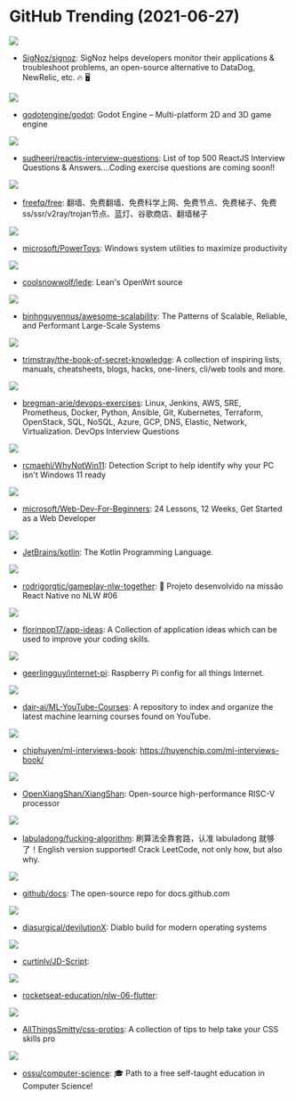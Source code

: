 # GitHub Trending (2021-06-27)

![](https://img.shields.io/badge/TypeScript-New%20319-green?style=flat-square&logo=appveyor)
- [SigNoz/signoz](https://github.com/SigNoz/signoz): SigNoz helps developers monitor their applications & troubleshoot problems, an open-source alternative to DataDog, NewRelic, etc. 🔥 🖥

![](https://img.shields.io/badge/C%2B%2B-New%2069-green?style=flat-square&logo=appveyor)
- [godotengine/godot](https://github.com/godotengine/godot): Godot Engine – Multi-platform 2D and 3D game engine

![](https://img.shields.io/badge/JavaScript-New%20211-green?style=flat-square&logo=appveyor)
- [sudheerj/reactjs-interview-questions](https://github.com/sudheerj/reactjs-interview-questions): List of top 500 ReactJS Interview Questions & Answers....Coding exercise questions are coming soon!!

![](https://img.shields.io/badge/none-New%20226-green?style=flat-square&logo=appveyor)
- [freefq/free](https://github.com/freefq/free): 翻墙、免费翻墙、免费科学上网、免费节点、免费梯子、免费ss/ssr/v2ray/trojan节点、蓝灯、谷歌商店、翻墙梯子

![](https://img.shields.io/badge/C%23-New%20125-green?style=flat-square&logo=appveyor)
- [microsoft/PowerToys](https://github.com/microsoft/PowerToys): Windows system utilities to maximize productivity

![](https://img.shields.io/badge/C-New%2034-green?style=flat-square&logo=appveyor)
- [coolsnowwolf/lede](https://github.com/coolsnowwolf/lede): Lean's OpenWrt source

![](https://img.shields.io/badge/none-New%20808-green?style=flat-square&logo=appveyor)
- [binhnguyennus/awesome-scalability](https://github.com/binhnguyennus/awesome-scalability): The Patterns of Scalable, Reliable, and Performant Large-Scale Systems

![](https://img.shields.io/badge/none-New%201-green?style=flat-square&logo=appveyor)
- [trimstray/the-book-of-secret-knowledge](https://github.com/trimstray/the-book-of-secret-knowledge): A collection of inspiring lists, manuals, cheatsheets, blogs, hacks, one-liners, cli/web tools and more.

![](https://img.shields.io/badge/Python-New%20618-green?style=flat-square&logo=appveyor)
- [bregman-arie/devops-exercises](https://github.com/bregman-arie/devops-exercises): Linux, Jenkins, AWS, SRE, Prometheus, Docker, Python, Ansible, Git, Kubernetes, Terraform, OpenStack, SQL, NoSQL, Azure, GCP, DNS, Elastic, Network, Virtualization. DevOps Interview Questions

![](https://img.shields.io/badge/AutoIt-New%20974-green?style=flat-square&logo=appveyor)
- [rcmaehl/WhyNotWin11](https://github.com/rcmaehl/WhyNotWin11): Detection Script to help identify why your PC isn't Windows 11 ready

![](https://img.shields.io/badge/JavaScript-New%20959-green?style=flat-square&logo=appveyor)
- [microsoft/Web-Dev-For-Beginners](https://github.com/microsoft/Web-Dev-For-Beginners): 24 Lessons, 12 Weeks, Get Started as a Web Developer

![](https://img.shields.io/badge/none-New%2042-green?style=flat-square&logo=appveyor)
- [JetBrains/kotlin](https://github.com/JetBrains/kotlin): The Kotlin Programming Language.

![](https://img.shields.io/badge/TypeScript-New%2057-green?style=flat-square&logo=appveyor)
- [rodrigorgtic/gameplay-nlw-together](https://github.com/rodrigorgtic/gameplay-nlw-together): 📱 Projeto desenvolvido na missão React Native no NLW #06

![](https://img.shields.io/badge/none-New%20362-green?style=flat-square&logo=appveyor)
- [florinpop17/app-ideas](https://github.com/florinpop17/app-ideas): A Collection of application ideas which can be used to improve your coding skills.

![](https://img.shields.io/badge/Jinja-New%20414-green?style=flat-square&logo=appveyor)
- [geerlingguy/internet-pi](https://github.com/geerlingguy/internet-pi): Raspberry Pi config for all things Internet.

![](https://img.shields.io/badge/none-New%20321-green?style=flat-square&logo=appveyor)
- [dair-ai/ML-YouTube-Courses](https://github.com/dair-ai/ML-YouTube-Courses): A repository to index and organize the latest machine learning courses found on YouTube.

![](https://img.shields.io/badge/HTML-New%20326-green?style=flat-square&logo=appveyor)
- [chiphuyen/ml-interviews-book](https://github.com/chiphuyen/ml-interviews-book): https://huyenchip.com/ml-interviews-book/

![](https://img.shields.io/badge/Scala-New%20519-green?style=flat-square&logo=appveyor)
- [OpenXiangShan/XiangShan](https://github.com/OpenXiangShan/XiangShan): Open-source high-performance RISC-V processor

![](https://img.shields.io/badge/none-New%20470-green?style=flat-square&logo=appveyor)
- [labuladong/fucking-algorithm](https://github.com/labuladong/fucking-algorithm): 刷算法全靠套路，认准 labuladong 就够了！English version supported! Crack LeetCode, not only how, but also why.

![](https://img.shields.io/badge/JavaScript-New%2017-green?style=flat-square&logo=appveyor)
- [github/docs](https://github.com/github/docs): The open-source repo for docs.github.com

![](https://img.shields.io/badge/C%2B%2B-New%2078-green?style=flat-square&logo=appveyor)
- [diasurgical/devilutionX](https://github.com/diasurgical/devilutionX): Diablo build for modern operating systems

![](https://img.shields.io/badge/Python-New%2055-green?style=flat-square&logo=appveyor)
- [curtinlv/JD-Script](https://github.com/curtinlv/JD-Script): 

![](https://img.shields.io/badge/Dart-New%2074-green?style=flat-square&logo=appveyor)
- [rocketseat-education/nlw-06-flutter](https://github.com/rocketseat-education/nlw-06-flutter): 

![](https://img.shields.io/badge/none-New%20237-green?style=flat-square&logo=appveyor)
- [AllThingsSmitty/css-protips](https://github.com/AllThingsSmitty/css-protips): A collection of tips to help take your CSS skills pro

![](https://img.shields.io/badge/none-New%20540-green?style=flat-square&logo=appveyor)
- [ossu/computer-science](https://github.com/ossu/computer-science): 🎓 Path to a free self-taught education in Computer Science!

